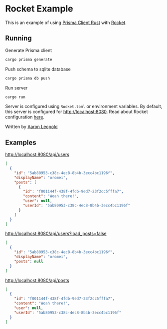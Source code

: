 # Rocket Example

This is an example of using [Prisma Client Rust](https://github.com/Brendonovich/prisma-client-rust) with [Rocket](https://rocket.rs/).

## Running

Generate Prisma client

```bash
cargo prisma generate
```

Push schema to sqlite database

```bash
cargo prisma db push
```

Run server

```bash
cargo run
```

Server is configured using `Rocket.toml` or environment variables. By default, this server is configured for [http://localhost:8080](http://localhost:8080). Read about Rocket configuration [here](https://rocket.rs/v0.5-rc/guide/configuration/).

Written by [Aaron Leopold](https://github.com/aaronleopold)

## Examples

[http://localhost:8080/api/users](http://localhost:8080/api/users)

```json
[
  {
    "id": "5ab80953-c38c-4ec8-8b4b-3ecc4bc1196f",
    "displayName": "oromei",
    "posts": [
      {
        "id": "f001144f-438f-4fdb-9ed7-23f2cc5fffa7",
        "content": "Woah there!",
        "user": null,
        "userId": "5ab80953-c38c-4ec8-8b4b-3ecc4bc1196f"
      }
    ]
  }
]
```

[http://localhost:8080/api/users?load_posts=false](http://localhost:8080/api/users?load_posts=false)

```json
[
  {
    "id": "5ab80953-c38c-4ec8-8b4b-3ecc4bc1196f",
    "displayName": "oromei",
    "posts": null
  }
]
```

[http://localhost:8080/api/posts](http://localhost:8080/api/posts)

```json
[
  {
    "id": "f001144f-438f-4fdb-9ed7-23f2cc5fffa7",
    "content": "Woah there!",
    "user": null,
    "userId": "5ab80953-c38c-4ec8-8b4b-3ecc4bc1196f"
  }
]
```

